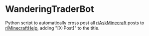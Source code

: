 # WanderingTraderBot
Python script to automatically cross post all [r/AskMinecraft](https://old.reddit.com/r/AskMinecraft) posts to [r/MinecraftHelp](https://old.reddit.com/r/Minecrafthelp/new), adding "[X-Post]" to the title.


